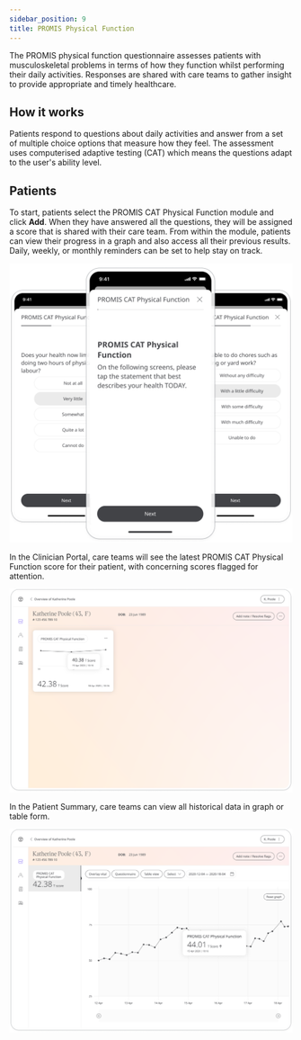 ```yaml
---
sidebar_position: 9
title: PROMIS Physical Function
---
```


The PROMIS physical function questionnaire assesses patients with musculoskeletal problems in terms of how they function whilst performing their daily activities. Responses are shared with care teams to gather insight to provide appropriate and timely healthcare.

## How it works

Patients respond to questions about daily activities and answer from a set of multiple choice options that measure how they feel. The assessment uses computerised adaptive testing (CAT) which means the questions adapt to the user's ability level. 

## Patients

To start, patients select the PROMIS CAT Physical Function module and click **Add**. When they have answered all the questions, they will be assigned a score that is shared with their care team. From within the module, patients can view their progress in a graph and also access all their previous results. Daily, weekly, or monthly reminders can be set to help stay on track.

![PROMIS CAT Physical Function in the Huma App](./assets/promis-cat-physical-function.png)

In the Clinician Portal, care teams will see the latest PROMIS CAT Physical Function score for their patient, with concerning scores flagged for attention.
 
![Clinician view of PROMIS CAT Physical Function](./assets/cp-patient-summary-promis-cat-physical-function.png)

In the Patient Summary, care teams can view all historical data in graph or table form.

![Clinician view of PROMIS CAT Physical Function](./assets/cp-module-details-promis-cat-physical-function.png)
